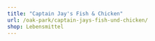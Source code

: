 ```yaml
---
title: "Captain Jay's Fish & Chicken"
url: /oak-park/captain-jays-fish-und-chicken/
shop: Lebensmittel
---
```

